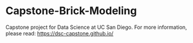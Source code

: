 # Capstone-Brick-Modeling
Capstone project for Data Science at UC San Diego. For more information, please read: https://dsc-capstone.github.io/

